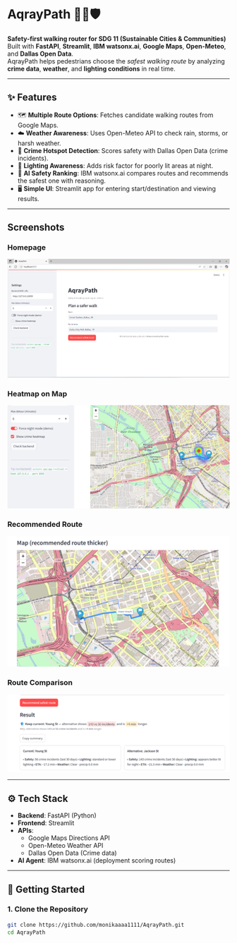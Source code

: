 # AqrayPath 🚶‍♀️🛡️

**Safety-first walking router for SDG 11 (Sustainable Cities & Communities)**  
Built with **FastAPI**, **Streamlit**, **IBM watsonx.ai**, **Google Maps**, **Open-Meteo**, and **Dallas Open Data**.  
AqrayPath helps pedestrians choose the *safest walking route* by analyzing **crime data**, **weather**, and **lighting conditions** in real time.

---

## ✨ Features
- 🗺️ **Multiple Route Options**: Fetches candidate walking routes from Google Maps.  
- ☁️ **Weather Awareness**: Uses Open-Meteo API to check rain, storms, or harsh weather.  
- 🚨 **Crime Hotspot Detection**: Scores safety with Dallas Open Data (crime incidents).  
- 🌙 **Lighting Awareness**: Adds risk factor for poorly lit areas at night.  
- 🤖 **AI Safety Ranking**: IBM watsonx.ai compares routes and recommends the safest one with reasoning.  
- 🖥️ **Simple UI**: Streamlit app for entering start/destination and viewing results.

---

## Screenshots

### Homepage
![Homepage](images/homepage.png)

### Heatmap on Map
![Heatmap](images/heatmap.png)

### Recommended Route
![Recommended Route](images/recommended.png)

### Route Comparison
![Route Comparison](images/comparison.png)

---

## ⚙️ Tech Stack
- **Backend**: FastAPI (Python)  
- **Frontend**: Streamlit  
- **APIs**:  
  - Google Maps Directions API  
  - Open-Meteo Weather API  
  - Dallas Open Data (Crime data)  
- **AI Agent**: IBM watsonx.ai (deployment scoring routes)  

---

## 🚀 Getting Started

### 1. Clone the Repository
```bash
git clone https://github.com/monikaaaa1111/AqrayPath.git
cd AqrayPath
